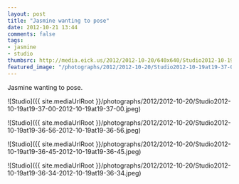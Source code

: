 ```yaml
---
layout: post
title: "Jasmine wanting to pose"
date: 2012-10-21 13:44
comments: false
tags: 
- jasmine
- studio
thumbsrc: http://media.eick.us/2012/2012-10-20/640x640/Studio2012-10-19at19-37-00-2012-10-19at19-37-00.jpeg
featured_image: "/photographs/2012/2012-10-20/Studio2012-10-19at19-37-00-2012-10-19at19-37-00.jpeg"
---
```

Jasmine wanting to pose.

![Studio]({{ site.mediaUrlRoot }}/photographs/2012/2012-10-20/Studio2012-10-19at19-37-00-2012-10-19at19-37-00.jpeg)


![Studio]({{ site.mediaUrlRoot }}/photographs/2012/2012-10-20/Studio2012-10-19at19-36-56-2012-10-19at19-36-56.jpeg)


![Studio]({{ site.mediaUrlRoot }}/photographs/2012/2012-10-20/Studio2012-10-19at19-36-45-2012-10-19at19-36-45.jpeg)


![Studio]({{ site.mediaUrlRoot }}/photographs/2012/2012-10-20/Studio2012-10-19at19-36-34-2012-10-19at19-36-34.jpeg)

